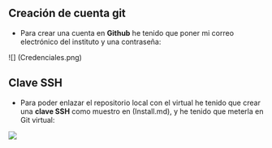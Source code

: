 ## Creación de cuenta git
* Para crear una cuenta en **Github** he tenido que poner mi correo electrónico del instituto y una contraseña:


![] (Credenciales.png)




## Clave SSH


* Para poder enlazar el repositorio local con el virtual he tenido que crear una **clave SSH** como muestro en (Install.md), y he tenido que meterla en Git virtual:


![](/Home/Kali/PPS-Actividad3Unidad0-JulioManuelTatoPulido/SSH.png)
